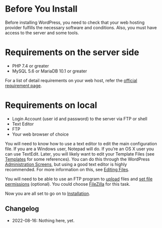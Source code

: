 # Before You Install

Before installing WordPress, you need to check that your web hosting provider fulfills the necessary software and conditions. Also, you must have access to the server and some tools.

# Requirements on the server side
* PHP 7.4 or greater
* MySQL 5.6 or MariaDB 10.1 or greater

For a list of detail requirements on your web host, refer the [official requirement page](https://wordpress.org/about/requirements/).


# Requirements on local
* Login Account (user id and password) to the server via FTP or shell
* Text Editor
* FTP
* Your web browser of choice

You will need to know how to use a text editor to edit the main configuration file. If you are a Windows user, Notepad will do. If you’re an OS X user you can use TextEdit. Later, you will likely want to edit your Template Files (see [Templates](https://codex.wordpress.org/Templates) for some references). You can do this through the WordPress [Administration Screens](https://wordpress.org/support/article/administration-screens/), but using a good text editor is highly recommended. For more information on this, see [Editing Files](https://wordpress.org/support/article/editing-files/).

You will need to be able to use an FTP program to [upload](https://wordpress.org/support/article/using-filezilla/) files and [set file permissions](https://wordpress.org/support/article/changing-file-permissions/) (optional). You could choose [FileZilla](https://wordpress.org/support/article/using-filezilla/) for this task.

Now you are all set to go on to [Installation](https://wordpress.org/support/article/how-to-install-wordpress/).

## Changelog

- 2022-08-16: Nothing here, yet.
